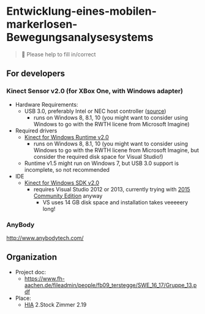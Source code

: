# Entwicklung-eines-mobilen-markerlosen-Bewegungsanalysesystems

> :mega: Please help to fill in/correct

## For developers

### Kinect Sensor v2.0 (for XBox One, with Windows adapter)

- Hardware Requirements:
    - USB 3.0, preferably Intel or NEC host controller ([source](https://github.com/OpenKinect/libfreenect2))
      - runs on Windows 8, 8.1, 10 (you might want to consider using Windows to go with the RWTH licene from Microsoft Imagine)
- Required drivers
    - [Kinect for Windows Runtime v2.0](https://www.microsoft.com/en-us/download/details.aspx?id=44559)
      - runs on Windows 8, 8.1, 10 (you might want to consider using Windows to go with the RWTH licene from Microsoft Imagine, but consider the required disk space for Visual Studio!)
    - Runtime v1.5 might run on Windows 7, but USB 3.0 support is incomplete, so not recommended
- IDE
    - [Kinect for Windows SDK v2.0](https://www.microsoft.com/en-us/download/details.aspx?id=44561)
      - requires Visual Studio 2012 or 2013, currently trying with [2015 Community Edition](https://www.visualstudio.com/downloads/) anyway
        - VS uses 14 GB disk space and installation takes veeeeery long!

### AnyBody

http://www.anybodytech.com/
  
## Organization

- Project doc:
    - https://www.fh-aachen.de/fileadmin/people/fb09_terstegge/SWE_16_17/Gruppe_13.pdf
- Place:
    - [HIA](http://www.hia.rwth-aachen.de/) 2.Stock Zimmer 2.19 
